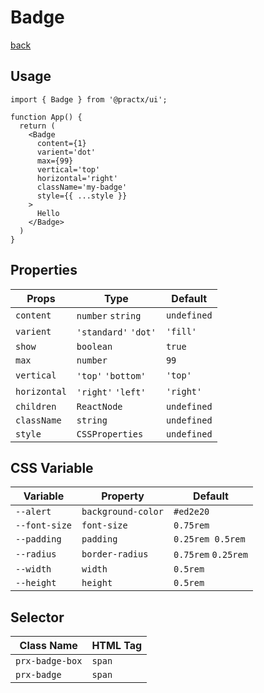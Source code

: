 # Badge
[back](./index.md)

## Usage
```tsx
import { Badge } from '@practx/ui';

function App() {
  return (
    <Badge
      content={1}
      varient='dot'
      max={99}
      vertical='top'
      horizontal='right'
      className='my-badge'
      style={{ ...style }}
    >
      Hello
    </Badge>
  )
}
```

## Properties
| Props        | Type                 | Default     |
|--------------|----------------------|-------------|
| `content`    | `number` `string`    | `undefined` |
| `varient`    | `'standard'` `'dot'` | `'fill'`    |
| `show`       | `boolean`            | `true`      |
| `max`        | `number`             | `99`        |
| `vertical`   | `'top'` `'bottom'`   | `'top'`     |
| `horizontal` | `'right'` `'left'`   | `'right'`   |
| `children`   | `ReactNode`          | `undefined` |
| `className`  | `string`             | `undefined` |
| `style`      | `CSSProperties`      | `undefined` |

## CSS Variable
| Variable      | Property           | Default             |
|---------------|--------------------|---------------------|
| `--alert`     | `background-color` | `#ed2e20`           |
| `--font-size` | `font-size`        | `0.75rem`           |
| `--padding`   | `padding`          | `0.25rem 0.5rem`    |
| `--radius`    | `border-radius`    | `0.75rem` `0.25rem` |
| `--width`     | `width`            | `0.5rem`            |
| `--height`    | `height`           | `0.5rem`            |

## Selector
| Class Name       | HTML Tag |
|------------------|----------|
| `prx-badge-box`  | `span`   |
| `prx-badge`      | `span`   |
